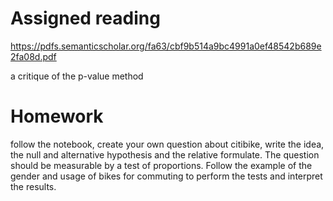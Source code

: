 # Assigned reading

https://pdfs.semanticscholar.org/fa63/cbf9b514a9bc4991a0ef48542b689e2fa08d.pdf

a critique of the p-value method

# Homework

follow the notebook, create your own question about citibike, write the idea, the null and alternative hypothesis and the relative formulate. The question should be measurable by a test of proportions. 
Follow the example of the gender and usage of bikes for commuting to perform the tests and interpret the results.

